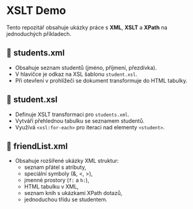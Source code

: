 # XSLT Demo

Tento repozitář obsahuje ukázky práce s **XML**, **XSLT** a **XPath** na jednoduchých příkladech.

## 📄 students.xml
- Obsahuje seznam studentů (jméno, příjmení, přezdívka).
- V hlavičce je odkaz na XSL šablonu `student.xsl`.
- Při otevření v prohlížeči se dokument transformuje do HTML tabulky.

## 📄 student.xsl
- Definuje XSLT transformaci pro `students.xml`.
- Vytváří přehlednou tabulku se seznamem studentů.
- Využívá `<xsl:for-each>` pro iteraci nad elementy `<student>`.

## 📄 friendList.xml
- Obsahuje rozšířené ukázky XML struktur:
  - seznam přátel s atributy,
  - speciální symboly (&amp;, &lt;, &gt;),
  - jmenné prostory (`f:` a `h:`),
  - HTML tabulku v XML,
  - seznam knih s ukázkami XPath dotazů,
  - jednoduchou třídu se studentem.
